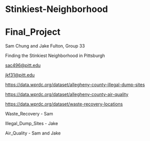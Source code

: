 # Stinkiest-Neighborhood
# Final_Project
Sam Chung and Jake Fulton, Group 33

Finding the Stinkiest Neighborhood in Pittsburgh

sac496@pitt.edu

jkf31@pitt.edu

https://data.wprdc.org/dataset/allegheny-county-illegal-dump-sites

https://data.wprdc.org/dataset/allegheny-county-air-quality

https://data.wprdc.org/dataset/waste-recovery-locations

Waste_Recovery - Sam

Illegal_Dump_Sites - Jake

Air_Quality - Sam and Jake
